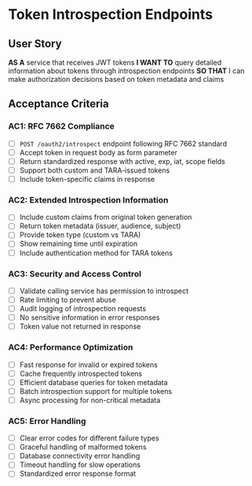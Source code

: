 # Token Introspection Endpoints

## User Story
**AS A** service that receives JWT tokens
**I WANT TO** query detailed information about tokens through introspection endpoints
**SO THAT** I can make authorization decisions based on token metadata and claims

## Acceptance Criteria

### AC1: RFC 7662 Compliance
- [ ] `POST /oauth2/introspect` endpoint following RFC 7662 standard
- [ ] Accept token in request body as form parameter
- [ ] Return standardized response with active, exp, iat, scope fields
- [ ] Support both custom and TARA-issued tokens
- [ ] Include token-specific claims in response

### AC2: Extended Introspection Information
- [ ] Include custom claims from original token generation
- [ ] Return token metadata (issuer, audience, subject)
- [ ] Provide token type (custom vs TARA)
- [ ] Show remaining time until expiration
- [ ] Include authentication method for TARA tokens

### AC3: Security and Access Control
- [ ] Validate calling service has permission to introspect
- [ ] Rate limiting to prevent abuse
- [ ] Audit logging of introspection requests
- [ ] No sensitive information in error responses
- [ ] Token value not returned in response

### AC4: Performance Optimization
- [ ] Fast response for invalid or expired tokens
- [ ] Cache frequently introspected tokens
- [ ] Efficient database queries for token metadata
- [ ] Batch introspection support for multiple tokens
- [ ] Async processing for non-critical metadata

### AC5: Error Handling
- [ ] Clear error codes for different failure types
- [ ] Graceful handling of malformed tokens
- [ ] Database connectivity error handling
- [ ] Timeout handling for slow operations
- [ ] Standardized error response format